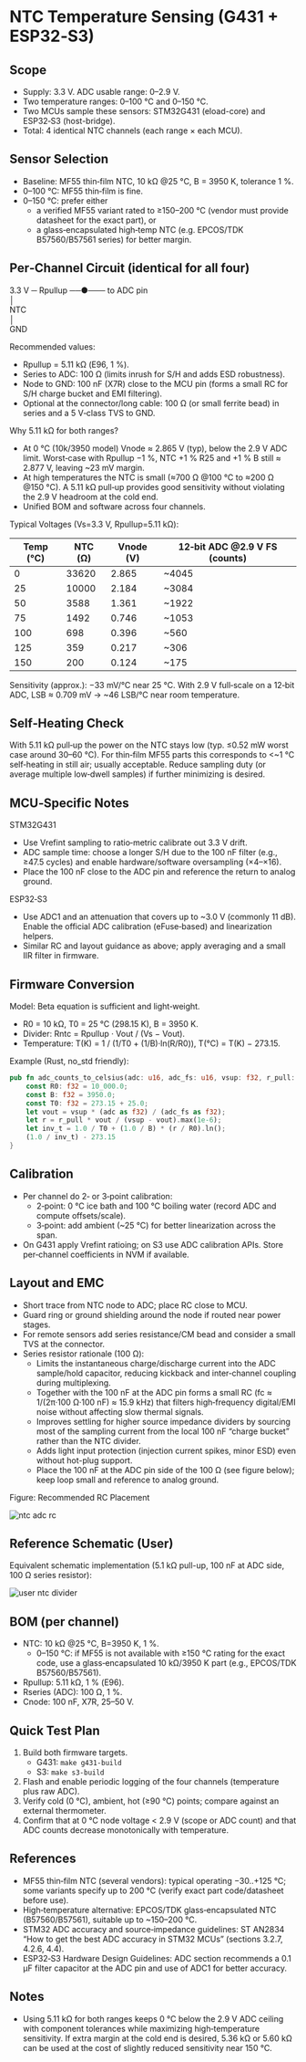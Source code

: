NTC Temperature Sensing (G431 + ESP32‑S3)
=========================================

Scope
-----
- Supply: 3.3 V. ADC usable range: 0–2.9 V.
- Two temperature ranges: 0–100 °C and 0–150 °C.
- Two MCUs sample these sensors: STM32G431 (eload-core) and ESP32‑S3 (host-bridge).
- Total: 4 identical NTC channels (each range × each MCU).

Sensor Selection
----------------
- Baseline: MF55 thin‑film NTC, 10 kΩ @25 °C, B = 3950 K, tolerance 1 %.
- 0–100 °C: MF55 thin‑film is fine.
- 0–150 °C: prefer either
  - a verified MF55 variant rated to ≥150–200 °C (vendor must provide datasheet for the exact part), or
  - a glass‑encapsulated high‑temp NTC (e.g. EPCOS/TDK B57560/B57561 series) for better margin.

Per‑Channel Circuit (identical for all four)
--------------------------------------------
3.3 V ─ Rpullup ──●─── to ADC pin  
                  │  
                 NTC  
                  │  
                 GND

Recommended values:
- Rpullup = 5.11 kΩ (E96, 1 %). 
- Series to ADC: 100 Ω (limits inrush for S/H and adds ESD robustness).
- Node to GND: 100 nF (X7R) close to the MCU pin (forms a small RC for S/H charge bucket and EMI filtering).
- Optional at the connector/long cable: 100 Ω (or small ferrite bead) in series and a 5 V‑class TVS to GND.

Why 5.11 kΩ for both ranges?
- At 0 °C (10k/3950 model) Vnode ≈ 2.865 V (typ), below the 2.9 V ADC limit. Worst‑case with Rpullup −1 %, NTC +1 % R25 and +1 % B still ≈ 2.877 V, leaving ~23 mV margin.
- At high temperatures the NTC is small (≈700 Ω @100 °C to ≈200 Ω @150 °C). A 5.11 kΩ pull‑up provides good sensitivity without violating the 2.9 V headroom at the cold end.
- Unified BOM and software across four channels.

Typical Voltages (Vs=3.3 V, Rpullup=5.11 kΩ):

| Temp (°C) | NTC (Ω) | Vnode (V) | 12‑bit ADC @2.9 V FS (counts) |
|-----------|---------|-----------|--------------------------------|
| 0         | 33620   | 2.865     | ~4045                          |
| 25        | 10000   | 2.184     | ~3084                          |
| 50        | 3588    | 1.361     | ~1922                          |
| 75        | 1492    | 0.746     | ~1053                          |
| 100       | 698     | 0.396     | ~560                           |
| 125       | 359     | 0.217     | ~306                           |
| 150       | 200     | 0.124     | ~175                           |

Sensitivity (approx.): −33 mV/°C near 25 °C. With 2.9 V full‑scale on a 12‑bit ADC, LSB ≈ 0.709 mV → ~46 LSB/°C near room temperature.

Self‑Heating Check
------------------
With 5.11 kΩ pull‑up the power on the NTC stays low (typ. ≤0.52 mW worst case around 30–60 °C). For thin‑film MF55 parts this corresponds to <~1 °C self‑heating in still air; usually acceptable. Reduce sampling duty (or average multiple low‑dwell samples) if further minimizing is desired.

MCU‑Specific Notes
------------------
STM32G431
- Use Vrefint sampling to ratio‑metric calibrate out 3.3 V drift.
- ADC sample time: choose a longer S/H due to the 100 nF filter (e.g., ≥47.5 cycles) and enable hardware/software oversampling (×4–×16).
- Place the 100 nF close to the ADC pin and reference the return to analog ground.

ESP32‑S3
- Use ADC1 and an attenuation that covers up to ~3.0 V (commonly 11 dB). Enable the official ADC calibration (eFuse‑based) and linearization helpers.
- Similar RC and layout guidance as above; apply averaging and a small IIR filter in firmware.

Firmware Conversion
-------------------
Model: Beta equation is sufficient and light‑weight.
- R0 = 10 kΩ, T0 = 25 °C (298.15 K), B = 3950 K.
- Divider: Rntc = Rpullup · Vout / (Vs − Vout).
- Temperature: T(K) = 1 / (1/T0 + (1/B)·ln(R/R0)),  T(°C) = T(K) − 273.15.

Example (Rust, no_std friendly):
```rust
pub fn adc_counts_to_celsius(adc: u16, adc_fs: u16, vsup: f32, r_pull: f32) -> f32 {
    const R0: f32 = 10_000.0;
    const B: f32 = 3950.0;
    const T0: f32 = 273.15 + 25.0;
    let vout = vsup * (adc as f32) / (adc_fs as f32);
    let r = r_pull * vout / (vsup - vout).max(1e-6);
    let inv_t = 1.0 / T0 + (1.0 / B) * (r / R0).ln();
    (1.0 / inv_t) - 273.15
}
```

Calibration
-----------
- Per channel do 2‑ or 3‑point calibration:
  - 2‑point: 0 °C ice bath and 100 °C boiling water (record ADC and compute offsets/scale).
  - 3‑point: add ambient (~25 °C) for better linearization across the span.
- On G431 apply Vrefint ratioing; on S3 use ADC calibration APIs. Store per‑channel coefficients in NVM if available.

Layout and EMC
--------------
- Short trace from NTC node to ADC; place RC close to MCU.
- Guard ring or ground shielding around the node if routed near power stages.
- For remote sensors add series resistance/CM bead and consider a small TVS at the connector.
- Series resistor rationale (100 Ω):
  - Limits the instantaneous charge/discharge current into the ADC sample/hold capacitor, reducing kickback and inter‑channel coupling during multiplexing.
  - Together with the 100 nF at the ADC pin forms a small RC (fc ≈ 1/(2π·100 Ω·100 nF) ≈ 15.9 kHz) that filters high‑frequency digital/EMI noise without affecting slow thermal signals.
  - Improves settling for higher source impedance dividers by sourcing most of the sampling current from the local 100 nF “charge bucket” rather than the NTC divider.
  - Adds light input protection (injection current spikes, minor ESD) even without hot-plug support.
  - Place the 100 nF at the ADC pin side of the 100 Ω (see figure below); keep loop small and reference to analog ground.

Figure: Recommended RC Placement

![ntc adc rc](assets/ntc_adc_rc.svg)

Reference Schematic (User)
--------------------------
Equivalent schematic implementation (5.1 kΩ pull-up, 100 nF at ADC side, 100 Ω series resistor):

![user ntc divider](assets/ntc_divider_user.png)

BOM (per channel)
-----------------
- NTC: 10 kΩ @25 °C, B=3950 K, 1 %.  
  - 0–150 °C: if MF55 is not available with ≥150 °C rating for the exact code, use a glass‑encapsulated 10 kΩ/3950 K part (e.g., EPCOS/TDK B57560/B57561).
- Rpullup: 5.11 kΩ, 1 % (E96).
- Rseries (ADC): 100 Ω, 1 %.
- Cnode: 100 nF, X7R, 25–50 V.

Quick Test Plan
---------------
1) Build both firmware targets.  
   - G431: `make g431-build`  
   - S3: `make s3-build`
2) Flash and enable periodic logging of the four channels (temperature plus raw ADC).  
3) Verify cold (0 °C), ambient, hot (≥90 °C) points; compare against an external thermometer.  
4) Confirm that at 0 °C node voltage < 2.9 V (scope or ADC count) and that ADC counts decrease monotonically with temperature.

References
----------
- MF55 thin‑film NTC (several vendors): typical operating −30..+125 °C; some variants specify up to 200 °C (verify exact part code/datasheet before use).  
- High‑temperature alternative: EPCOS/TDK glass‑encapsulated NTC (B57560/B57561), suitable up to ~150–200 °C.
- STM32 ADC accuracy and source‑impedance guidelines: ST AN2834 “How to get the best ADC accuracy in STM32 MCUs” (sections 3.2.7, 4.2.6, 4.4).
- ESP32‑S3 Hardware Design Guidelines: ADC section recommends a 0.1 µF filter capacitor at the ADC pin and use of ADC1 for better accuracy.

Notes
-----
- Using 5.11 kΩ for both ranges keeps 0 °C below the 2.9 V ADC ceiling with component tolerances while maximizing high‑temperature sensitivity. If extra margin at the cold end is desired, 5.36 kΩ or 5.60 kΩ can be used at the cost of slightly reduced sensitivity near 150 °C.
